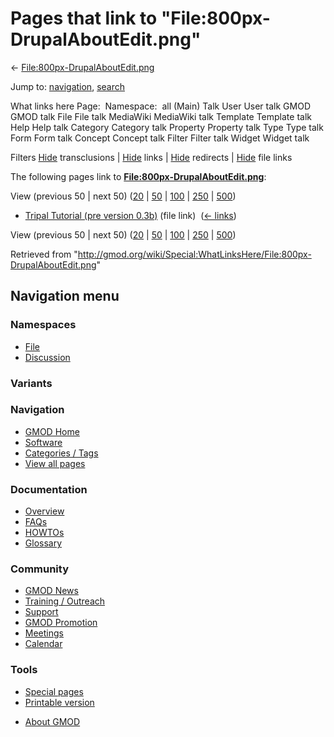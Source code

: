 <div id="mw-page-base" class="noprint">

</div>

<div id="mw-head-base" class="noprint">

</div>

<div id="content" class="mw-body" role="main">

<span id="top"></span>

<div id="mw-js-message" style="display:none;">

</div>



# <span dir="auto">Pages that link to "File:800px-DrupalAboutEdit.png"</span>

<div id="bodyContent">

<div id="contentSub">

←
[File:800px-DrupalAboutEdit.png](/wiki/File:800px-DrupalAboutEdit.png "File:800px-DrupalAboutEdit.png")

</div>

<div id="jump-to-nav" class="mw-jump">

Jump to: [navigation](#mw-navigation), [search](#p-search)

</div>

<div id="mw-content-text">

What links here Page:  Namespace:  all (Main) Talk User User talk GMOD
GMOD talk File File talk MediaWiki MediaWiki talk Template Template talk
Help Help talk Category Category talk Property Property talk Type Type
talk Form Form talk Concept Concept talk Filter Filter talk Widget
Widget talk

Filters
[Hide](/mediawiki/index.php?title=Special:WhatLinksHere/File:800px-DrupalAboutEdit.png&hidetrans=1 "Special:WhatLinksHere/File:800px-DrupalAboutEdit.png")
transclusions \|
[Hide](/mediawiki/index.php?title=Special:WhatLinksHere/File:800px-DrupalAboutEdit.png&hidelinks=1 "Special:WhatLinksHere/File:800px-DrupalAboutEdit.png")
links \|
[Hide](/mediawiki/index.php?title=Special:WhatLinksHere/File:800px-DrupalAboutEdit.png&hideredirs=1 "Special:WhatLinksHere/File:800px-DrupalAboutEdit.png")
redirects \|
[Hide](/mediawiki/index.php?title=Special:WhatLinksHere/File:800px-DrupalAboutEdit.png&hideimages=1 "Special:WhatLinksHere/File:800px-DrupalAboutEdit.png")
file links

The following pages link to
**[File:800px-DrupalAboutEdit.png](/wiki/File:800px-DrupalAboutEdit.png "File:800px-DrupalAboutEdit.png")**:

View (previous 50 \| next 50)
([20](/mediawiki/index.php?title=Special:WhatLinksHere/File:800px-DrupalAboutEdit.png&limit=20 "Special:WhatLinksHere/File:800px-DrupalAboutEdit.png")
\|
[50](/mediawiki/index.php?title=Special:WhatLinksHere/File:800px-DrupalAboutEdit.png&limit=50 "Special:WhatLinksHere/File:800px-DrupalAboutEdit.png")
\|
[100](/mediawiki/index.php?title=Special:WhatLinksHere/File:800px-DrupalAboutEdit.png&limit=100 "Special:WhatLinksHere/File:800px-DrupalAboutEdit.png")
\|
[250](/mediawiki/index.php?title=Special:WhatLinksHere/File:800px-DrupalAboutEdit.png&limit=250 "Special:WhatLinksHere/File:800px-DrupalAboutEdit.png")
\|
[500](/mediawiki/index.php?title=Special:WhatLinksHere/File:800px-DrupalAboutEdit.png&limit=500 "Special:WhatLinksHere/File:800px-DrupalAboutEdit.png"))

- [Tripal Tutorial (pre version
  0.3b)](/wiki/Tripal_Tutorial_(pre_version_0.3b) "Tripal Tutorial (pre version 0.3b)")
  (file link) ‎ <span class="mw-whatlinkshere-tools">([←
  links](/mediawiki/index.php?title=Special:WhatLinksHere&target=Tripal+Tutorial+%28pre+version+0.3b%29 "Special:WhatLinksHere"))</span>

View (previous 50 \| next 50)
([20](/mediawiki/index.php?title=Special:WhatLinksHere/File:800px-DrupalAboutEdit.png&limit=20 "Special:WhatLinksHere/File:800px-DrupalAboutEdit.png")
\|
[50](/mediawiki/index.php?title=Special:WhatLinksHere/File:800px-DrupalAboutEdit.png&limit=50 "Special:WhatLinksHere/File:800px-DrupalAboutEdit.png")
\|
[100](/mediawiki/index.php?title=Special:WhatLinksHere/File:800px-DrupalAboutEdit.png&limit=100 "Special:WhatLinksHere/File:800px-DrupalAboutEdit.png")
\|
[250](/mediawiki/index.php?title=Special:WhatLinksHere/File:800px-DrupalAboutEdit.png&limit=250 "Special:WhatLinksHere/File:800px-DrupalAboutEdit.png")
\|
[500](/mediawiki/index.php?title=Special:WhatLinksHere/File:800px-DrupalAboutEdit.png&limit=500 "Special:WhatLinksHere/File:800px-DrupalAboutEdit.png"))

</div>

<div class="printfooter">

Retrieved from
"<http://gmod.org/wiki/Special:WhatLinksHere/File:800px-DrupalAboutEdit.png>"

</div>

<div id="catlinks" class="catlinks catlinks-allhidden">

</div>

<div class="visualClear">

</div>

</div>

</div>

<div id="mw-navigation">

## Navigation menu

<div id="mw-head">



<div id="left-navigation">

<div id="p-namespaces" class="vectorTabs" role="navigation"
aria-labelledby="p-namespaces-label">

### Namespaces

- <span id="ca-nstab-image"><a href="/wiki/File:800px-DrupalAboutEdit.png" accesskey="c"
  title="View the file page [c]">File</a></span>
- <span id="ca-talk"><a
  href="/mediawiki/index.php?title=File_talk:800px-DrupalAboutEdit.png&amp;action=edit&amp;redlink=1"
  accesskey="t"
  title="Discussion about the content page [t]">Discussion</a></span>

</div>

<div id="p-variants" class="vectorMenu emptyPortlet" role="navigation"
aria-labelledby="p-variants-label">

### 

### Variants[](#)

<div class="menu">

</div>

</div>

</div>





</div>

</div>

</div>

<div id="mw-panel">

<div id="p-logo" role="banner">

<a href="/wiki/Main_Page"
style="background-image: url(http://gmod.org/images/GMOD-cogs.png);"
title="Visit the main page"></a>

</div>

<div id="p-Navigation" class="portal" role="navigation"
aria-labelledby="p-Navigation-label">

### Navigation

<div class="body">

- <span id="n-GMOD-Home">[GMOD Home](/wiki/Main_Page)</span>
- <span id="n-Software">[Software](/wiki/GMOD_Components)</span>
- <span id="n-Categories-.2F-Tags">[Categories /
  Tags](/wiki/Categories)</span>
- <span id="n-View-all-pages">[View all
  pages](/wiki/Special:AllPages)</span>

</div>

</div>

<div id="p-Documentation" class="portal" role="navigation"
aria-labelledby="p-Documentation-label">

### Documentation

<div class="body">

- <span id="n-Overview">[Overview](/wiki/Overview)</span>
- <span id="n-FAQs">[FAQs](/wiki/Category:FAQ)</span>
- <span id="n-HOWTOs">[HOWTOs](/wiki/Category:HOWTO)</span>
- <span id="n-Glossary">[Glossary](/wiki/Glossary)</span>

</div>

</div>

<div id="p-Community" class="portal" role="navigation"
aria-labelledby="p-Community-label">

### Community

<div class="body">

- <span id="n-GMOD-News">[GMOD News](/wiki/GMOD_News)</span>
- <span id="n-Training-.2F-Outreach">[Training /
  Outreach](/wiki/Training_and_Outreach)</span>
- <span id="n-Support">[Support](/wiki/Support)</span>
- <span id="n-GMOD-Promotion">[GMOD
  Promotion](/wiki/GMOD_Promotion)</span>
- <span id="n-Meetings">[Meetings](/wiki/Meetings)</span>
- <span id="n-Calendar">[Calendar](/wiki/Calendar)</span>

</div>

</div>

<div id="p-tb" class="portal" role="navigation"
aria-labelledby="p-tb-label">

### Tools

<div class="body">

- <span id="t-specialpages"><a href="/wiki/Special:SpecialPages" accesskey="q"
  title="A list of all special pages [q]">Special pages</a></span>
- <span id="t-print"><a
  href="/mediawiki/index.php?title=Special:WhatLinksHere/File:800px-DrupalAboutEdit.png&amp;printable=yes"
  rel="alternate" accesskey="p"
  title="Printable version of this page [p]">Printable version</a></span>

</div>

</div>

</div>

</div>

<div id="footer" role="contentinfo">

- <span id="footer-places-about">[About
  GMOD](/wiki/GMOD:About "GMOD:About")</span>

<!-- -->






</div>
